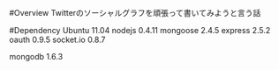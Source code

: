 #Overview
Twitterのソーシャルグラフを頑張って書いてみようと言う話

#Dependency
Ubuntu 11.04
nodejs 0.4.11
 mongoose 2.4.5
 express 2.5.2
 oauth 0.9.5
 socket.io 0.8.7

mongodb 1.6.3
